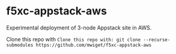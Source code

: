 # f5xc-appstack-aws

Experimental deployment of 3-node Appstack site in AWS.

Clone this repo with `Clone this repo with: git clone --recurse-submodules https://github.com/mwiget/f5xc-appstack-aws`

